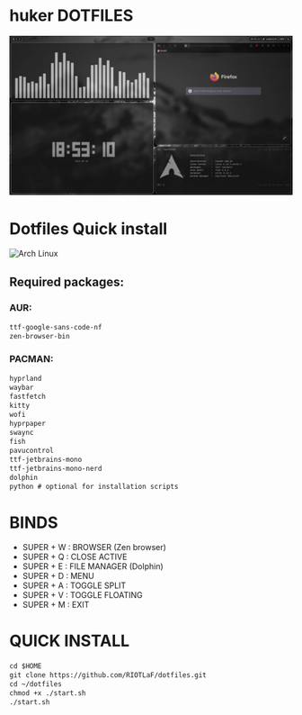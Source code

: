 # huker DOTFILES
![photo of the rice](https://raw.githubusercontent.com/RIOTLaF/dotfiles/refs/heads/main/Images/screenshot.webp)

# Dotfiles Quick install
<img width="190px" src="https://archlinux.org/static/logos/archlinux-logo-white-90dpi.png" alt="Arch Linux" />

## Required packages:
### AUR:
```
ttf-google-sans-code-nf
zen-browser-bin
```

### PACMAN:
```
hyprland
waybar
fastfetch
kitty
wofi
hyprpaper
swaync
fish
pavucontrol
ttf-jetbrains-mono
ttf-jetbrains-mono-nerd
dolphin
python # optional for installation scripts
```

# BINDS

- SUPER + W : BROWSER (Zen browser)
- SUPER + Q : CLOSE ACTIVE
- SUPER + E : FILE MANAGER (Dolphin)
- SUPER + D : MENU
- SUPER + A : TOGGLE SPLIT
- SUPER + V : TOGGLE FLOATING
- SUPER + M : EXIT

# QUICK INSTALL

```
cd $HOME
git clone https://github.com/RIOTLaF/dotfiles.git
cd ~/dotfiles
chmod +x ./start.sh
./start.sh
```